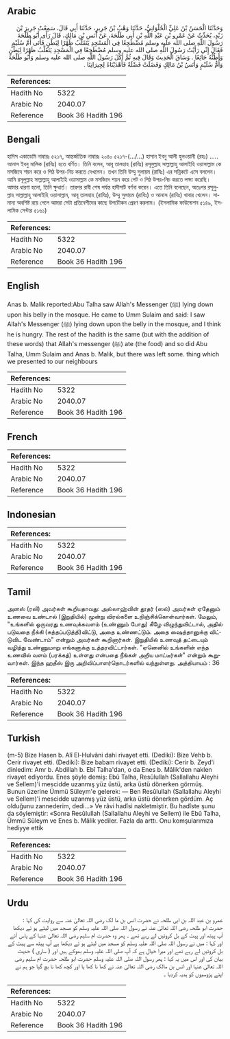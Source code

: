 ## Arabic


<div dir="rtl" lang="ar" style={{fontSize:'larger',backgroundColor:'#f8f9fa',padding:20}}>
وَحَدَّثَنَا الْحَسَنُ بْنُ عَلِيٍّ الْحُلْوَانِيُّ، حَدَّثَنَا وَهْبُ بْنُ جَرِيرٍ، حَدَّثَنَا أَبِي قَالَ، سَمِعْتُ جَرِيرَ بْنَ زَيْدٍ، يُحَدِّثُ عَنْ عَمْرِو بْنِ عَبْدِ اللَّهِ بْنِ أَبِي طَلْحَةَ، عَنْ أَنَسِ بْنِ مَالِكٍ، قَالَ رَأَى أَبُو طَلْحَةَ رَسُولَ اللَّهِ صلى الله عليه وسلم مُضْطَجِعًا فِي الْمَسْجِدِ يَتَقَلَّبُ ظَهْرًا لِبَطْنٍ فَأَتَى أُمَّ سُلَيْمٍ فَقَالَ إِنِّي رَأَيْتُ رَسُولَ اللَّهِ صلى الله عليه وسلم مُضْطَجِعًا فِي الْمَسْجِدِ يَتَقَلَّبُ ظَهْرًا لِبَطْنٍ وَأَظُنُّهُ جَائِعًا ‏.‏ وَسَاقَ الْحَدِيثَ وَقَالَ فِيهِ ثُمَّ أَكَلَ رَسُولُ اللَّهِ صلى الله عليه وسلم وَأَبُو طَلْحَةَ وَأُمُّ سُلَيْمٍ وَأَنَسُ بْنُ مَالِكٍ وَفَضَلَتْ فَضْلَةٌ فَأَهْدَيْنَاهُ لِجِيرَانِنَا ‏.‏
</div>
<div style={{backgroundColor:'#f8f9fa',padding:20, marginBottom: 10}}><table> <thead> <tr> <th>References:</th> <th></th> </tr> </thead> <tbody><tr><td>Hadith No</td><td>5322</td></tr><tr><td>Arabic No</td><td>2040.07</td></tr><tr><td>Reference</td><td>Book 36 Hadith 196</td></tr></tbody></table></div>

## Bengali


<div dir="ltr" lang="bn" style={{fontSize:'larger',backgroundColor:'#f8f9fa',padding:20}}>
হাদিস একাডেমি নাম্বারঃ ৫২১৭, আন্তর্জাতিক নাম্বারঃ ২০৪০ ৫২১৭-(.../...) হাসান ইবনু আলী হুলওয়ানী (রহঃ) ..... আনাস ইবনু মালিক (রাযিঃ) হতে বর্ণিত। তিনি বলেন, আবূ তালহাহ (রাযিঃ) রসূলুল্লাহ সাল্লাল্লাহু আলাইহি ওয়াসাল্লাম কে মসজিদে শয়ন করে ও পিঠ উপর-নিচ করতে দেখলেন। তখন তিনি উম্মু সুলায়ম (রাযিঃ) এর সন্নিকটে এসে বললেন। আমি রসূলুল্লাহ সাল্লাল্লাহু আলাইহি ওয়াসাল্লাম কে মসজিদে শয়ন করে পেট ও পিঠ উপর-নিচ করতে লক্ষ্য করেছি। আমার ধারণা হলো, তিনি ক্ষুধার্ত। তারপর রাবী শেষ পর্যন্ত হাদীসটি বর্ণনা করেন। এতে তিনি বলেছেন, অতঃপর রসূলুল্লাহ সাল্লাল্লাহু আলাইহি ওয়াসাল্লাম, আবূ তালহাহ (রাযিঃ), উম্মু সুলায়ম (রাযিঃ) ও আনাস (রাযিঃ) খাবার খেলেন। সামান্য অবশিষ্ট রয়ে গেলে আমরা সেটা প্রতিবেশীদের কাছে উপটৌকন প্রেরণ করলাম। (ইসলামিক ফাউন্ডেশন ৫১৪৯, ইসলামিক সেন্টার ৫১৬১)
</div>
<div style={{backgroundColor:'#f8f9fa',padding:20, marginBottom: 10}}><table> <thead> <tr> <th>References:</th> <th></th> </tr> </thead> <tbody><tr><td>Hadith No</td><td>5322</td></tr><tr><td>Arabic No</td><td>2040.07</td></tr><tr><td>Reference</td><td>Book 36 Hadith 196</td></tr></tbody></table></div>

## English


<div dir="ltr" lang="en" style={{fontSize:'larger',backgroundColor:'#f8f9fa',padding:20}}>
Anas b. Malik reported:Abu Talha saw Allah's Messenger (ﷺ) lying down upon his belly in the mosque. He came to Umm Sulaim and said: I saw Allah's Messenger (ﷺ) lying down upon the belly in the mosque, and I think he is hungry. The rest of the hadith is the same (but with the addition of these words) that Allah's messenger (ﷺ) ate (the food) and so did Abu Talha, Umm Sulaim and Anas b. Malik, but there was left some. thing which we presented to our neighbours
</div>
<div style={{backgroundColor:'#f8f9fa',padding:20, marginBottom: 10}}><table> <thead> <tr> <th>References:</th> <th></th> </tr> </thead> <tbody><tr><td>Hadith No</td><td>5322</td></tr><tr><td>Arabic No</td><td>2040.07</td></tr><tr><td>Reference</td><td>Book 36 Hadith 196</td></tr></tbody></table></div>

## French


<div dir="ltr" lang="fr" style={{fontSize:'larger',backgroundColor:'#f8f9fa',padding:20}}>

</div>
<div style={{backgroundColor:'#f8f9fa',padding:20, marginBottom: 10}}><table> <thead> <tr> <th>References:</th> <th></th> </tr> </thead> <tbody><tr><td>Hadith No</td><td>5322</td></tr><tr><td>Arabic No</td><td>2040.07</td></tr><tr><td>Reference</td><td>Book 36 Hadith 196</td></tr></tbody></table></div>

## Indonesian


<div dir="ltr" lang="id" style={{fontSize:'larger',backgroundColor:'#f8f9fa',padding:20}}>

</div>
<div style={{backgroundColor:'#f8f9fa',padding:20, marginBottom: 10}}><table> <thead> <tr> <th>References:</th> <th></th> </tr> </thead> <tbody><tr><td>Hadith No</td><td>5322</td></tr><tr><td>Arabic No</td><td>2040.07</td></tr><tr><td>Reference</td><td>Book 36 Hadith 196</td></tr></tbody></table></div>

## Tamil


<div dir="ltr" lang="ta" style={{fontSize:'larger',backgroundColor:'#f8f9fa',padding:20}}>
அனஸ் (ரலி) அவர்கள் கூறியதாவது: அல்லாஹ்வின் தூதர் (ஸல்) அவர்கள் ஏதேனும் உணவை உண்டால் (இறுதியில்) மூன்று விரல்களை உறிஞ்சிக்கொள்வார்கள். மேலும், "உங்களில் ஒருவரது உணவுக்கவளம் (உண்ணும் போது) கீழே விழுந்துவிட்டால், அதில் படுவதை நீக்கி (சுத்தப்படுத்தி)விட்டு, அதை உண்ணட்டும். அதை ஷைத்தானுக்கு விட்டுவிட வேண்டாம்" என்றும் அவர்கள் கூறினார்கள். இறுதியில் உணவுத் தட்டையும் வழித்து உண்ணுமாறு எங்களுக்கு உத்தரவிட்டார்கள். "ஏனெனில் உங்களின் எந்த உணவில் வளம் (பரக்கத்) உள்ளது என்பதை நீங்கள் அறிய மாட்டீர்கள்" என்றும் கூறுவார்கள். இந்த ஹதீஸ் இரு அறிவிப்பாளர்தொடர்களில் வந்துள்ளது. அத்தியாயம் : 36
</div>
<div style={{backgroundColor:'#f8f9fa',padding:20, marginBottom: 10}}><table> <thead> <tr> <th>References:</th> <th></th> </tr> </thead> <tbody><tr><td>Hadith No</td><td>5322</td></tr><tr><td>Arabic No</td><td>2040.07</td></tr><tr><td>Reference</td><td>Book 36 Hadith 196</td></tr></tbody></table></div>

## Turkish


<div dir="ltr" lang="tr" style={{fontSize:'larger',backgroundColor:'#f8f9fa',padding:20}}>
(m-5) Bize Hasen b. Alî El-Hulvâni dahi rivayet etti. (Dediki): Bize Vehb b. Cerir rivayet etti. (Dediki): Bize babam rivayet etti. (Dediki): Cerir b. Zeyd'i dinledim: Amr b. Abdillah b. Ebî Talha'dan, o da Enes b. Mâlik'den naklen rivayet ediyordu. Enes şöyle demiş: Ebû Talha, Resûlullah (Sallallahu Aleyhi ve Sellem)'i mescidde uzanmış yüz üstü, arka üstü dönerken görmüş. Bunun üzerine Ümmü Süleym'e gelerek: — Ben Resûlullah (Sallallahu Aleyhi ve Sellem)'i mescidde uzanmış yüz üstü, arka üstü dönerken gördüm. Aç olduğunu zannederim, dedi...» Ve râvi hadîsi nakletmiştir. Bu hadîste şunu da söylemiştir: «Sonra Resûlullah (Sallallahu Aleyhi ve Sellem) ile Ebû Talha, Ümmü Süleym ve Enes b. Mâlik yediler. Fazla da arttı. Onu komşularımıza hediyye ettik
</div>
<div style={{backgroundColor:'#f8f9fa',padding:20, marginBottom: 10}}><table> <thead> <tr> <th>References:</th> <th></th> </tr> </thead> <tbody><tr><td>Hadith No</td><td>5322</td></tr><tr><td>Arabic No</td><td>2040.07</td></tr><tr><td>Reference</td><td>Book 36 Hadith 196</td></tr></tbody></table></div>

## Urdu


<div dir="rtl" lang="ur" style={{fontSize:'larger',backgroundColor:'#f8f9fa',padding:20}}>
عمرو بن عبد اللہ بن ابی طلحہ نے حضرت انس بن ما لک رضی اللہ تعالیٰ عنہ سے روایت کی کہا : حضرت ابو طلحہ رضی اللہ تعالیٰ عنہ نے رسول اللہ صلی اللہ علیہ وسلم کو مسجد میں لیٹے ہو ئے دیکھا آپ پیٹھ اور پیٹ کے بل کروٹیں لے رہے تھے ۔ پھر وہ حضرت ام سلیم رضی اللہ تعالیٰ عنہا کے پاس آئے اور کہا : میں نے رسول اللہ صلی اللہ علیہ وسلم کو مسجد میں لیٹے ہو ئے دیکھا ہے آپ پیٹھ سے پیٹ کے بل کروٹیں لے رہے تھے اور میرا خیال ہے کہ آپ صلی اللہ علیہ وسلم بھوکے ہیں اور ( ساری ) حدیث بیان کی اور اس میں یہ کہا : پھر رسول اللہ صلی اللہ علیہ وسلم حضرت ابو طلحہ حضرت ام سلیم رضی اللہ تعالیٰ عنہا اور انس بن مالک رضی اللہ تعالیٰ عنہ نے کھا نا کھا یا اور کچھ کھا نا بچ گیا جو ہم نے اپنے پڑوسیوں کو ہدیہ کردیا ۔
</div>
<div style={{backgroundColor:'#f8f9fa',padding:20, marginBottom: 10}}><table> <thead> <tr> <th>References:</th> <th></th> </tr> </thead> <tbody><tr><td>Hadith No</td><td>5322</td></tr><tr><td>Arabic No</td><td>2040.07</td></tr><tr><td>Reference</td><td>Book 36 Hadith 196</td></tr></tbody></table></div>
